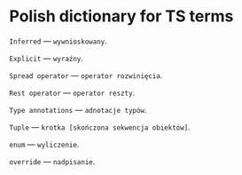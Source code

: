 # Polish dictionary for TS terms

`Inferred` — `wywnioskowany`.

`Explicit` — `wyraźny`. 

`Spread operator` — `operator rozwinięcia`.

`Rest operator` — `operator reszty`.

`Type annotations` — `adnotacje typów`.

`Tuple` — `krotka [skończona sekwencja obiektów]`.

`enum` — `wyliczenie`.

`override` — `nadpisanie`.